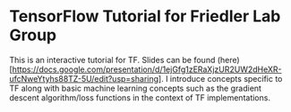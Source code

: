 # TensorFlow Tutorial for Friedler Lab Group

This is an interactive tutorial for TF.  Slides can be found (here)[https://docs.google.com/presentation/d/1ejGfg1zERaXjzUR2UW2dHeXR-ufcNweYtyhs88TZ-5U/edit?usp=sharing].  I introduce concepts specific to TF along with basic machine learning concepts such as the gradient descent algorithm/loss functions in the context of TF implementations.